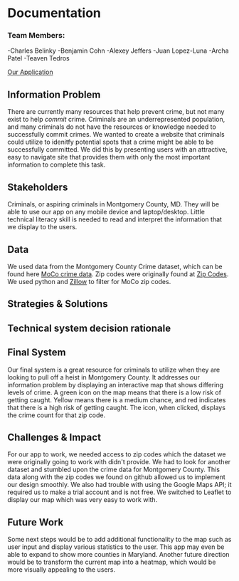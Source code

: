  # Documentation

### Team Members:
-Charles Belinky
-Benjamin Cohn
-Alexey Jeffers
-Juan Lopez-Luna
-Archa Patel
-Teaven Tedros

[Our Application](http://get-out-jail-free.herokuapp.com/)

## Information Problem
There are currently many resources that help prevent crime, but not many exist to help *commit* crime. Criminals are an underrepresented population, and many criminals do not have the resources or knowledge needed to successfully commit crimes. We wanted to create a website that criminals could utilize to idenitfy potential spots that a crime might be able to be successfully committed. We did this by presenting users with an attractive, easy to navigate site that provides them with only the most important information to complete this task.

## Stakeholders
Criminals, or aspiring criminals in Montgomery County, MD. They will be able to use our app on any mobile device and laptop/desktop. Little technical literacy skill is needed to read and interpret the information that we display to the users.

## Data
We used data from the Montgomery County Crime dataset, which can be found here [MoCo crime data](https://data.montgomerycountymd.gov/Public-Safety/Crime/icn6-v9z3).
Zip codes were originally found at [Zip Codes](https://gist.github.com/erichurst/7882666).
We used python and [Zillow](https://www.zillow.com/browse/homes/md/montgomery-county/) to filter for MoCo zip codes.

## Strategies & Solutions
## Technical system decision rationale
## Final System
Our final system is a great resource for criminals to utilize when they are looking to pull off a heist in Montgomery County. It addresses our information problem by displaying an interactive map that shows differing levels of crime. A green icon on the map means that there is a low risk of getting caught. Yellow means there is a medium chance, and red indicates that there is a high risk of getting caught. The icon, when clicked, displays the crime count for that zip code. 

## Challenges & Impact
For our app to work, we needed access to zip codes which the dataset we were originally going to work with didn't provide. We had to look for another dataset and stumbled upon the crime data for Montgomery County. This data along with the zip codes we found on github allowed us to implement our design smoothly. We also had trouble with using the Google Maps API; it required us to make a trial account and is not free. We switched to Leaflet to display our map which was very easy to work with.

## Future Work
Some next steps would be to add additional functionality to the map such as user input and display various statistics to the user. This app may even be able to expand to show more counties in Maryland. 
Another future direction would be to transform the current map into a heatmap, which would be more visually appealing to the users. 